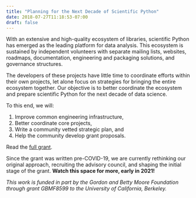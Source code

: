 ```yaml
---
title: "Planning for the Next Decade of Scientific Python"
date: 2018-07-27T11:18:53-07:00
draft: false
---
```


With an extensive and high-quality ecosystem of libraries, scientific Python
has emerged as the leading platform for data analysis.
This ecosystem is sustained by independent volunteers with separate mailing
lists, websites, roadmaps, documentation, engineering and packaging solutions,
and governance structures.

The developers of these projects have little time to coordinate efforts within
their own projects, let alone focus on strategies for bringing the entire
ecosystem together.
Our objective is to better coordinate the ecosystem and prepare scientific Python
for the next decade of data science.

To this end, we will:

1. Improve common engineering infrastructure,
2. Better coordinate core projects,
3. Write a community vetted strategic plan, and
4. Help the community develop grant proposals.


Read the [full grant](doc/scientific-python-planning-grant-2020.pdf).

Since the grant was written pre-COVID-19, we are currently rethinking our
original approach, recruiting the advisory council, and shaping the
initial stage of the grant.  **Watch this space for more, early in
2021!**


*This work is funded in part by the Gordon and Betty Moore Foundation through
grant GBMF8599 to the University of California, Berkeley.*
